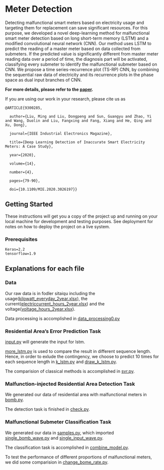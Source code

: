 # Meter Detection

Detecting malfunctional smart meters based on electricity usage and targeting them for replacement can save significant resources. For this purpose, we developed a novel deep-learning method for malfunctional smart meter detection based on long short-term memory (LSTM) and a modified convolutional neural network (CNN). Our method uses LSTM to predict the reading of a master meter based on data collected from submeters. If the predicted value is significantly different from master meter reading data over a period of time, the diagnosis part will be activated, classifying every submeter to identify the malfunctional submeter based on CNN. We propose a time series-recurrence plot (TS-RP) CNN, by combining the sequential raw data of electricity and its recurrence plots in the phase space as dual input branches of CNN.

**For more details, please refer to the [paper](https://ieeexplore.ieee.org/abstract/document/9300285).**

If you are using our work in your research, please cite us as
```
@ARTICLE{9300285,

  author={Liu, Ming and Liu, Dongpeng and Sun, Guangyu and Zhao, Yi and Wang, Duolin and Liu, Fangxing and Fang, Xiang and He, Qing and Xu, Dong},

  journal={IEEE Industrial Electronics Magazine}, 

  title={Deep Learning Detection of Inaccurate Smart Electricity Meters: A Case Study}, 

  year={2020},

  volume={14},

  number={4},

  pages={79-90},

  doi={10.1109/MIE.2020.3026197}}

```

## Getting Started

These instructions will get you a copy of the project up and running on your local machine for development and testing purposes. See deployment for notes on how to deploy the project on a live system.

### Prerequisites

```
Keras=2.2
tensorflow=1.9
```

## Explanations for each file

### Data

Our raw data is in fodler sitaiqu including the usage([kilowatt_everyday_2year.xlsx](https://github.com/minoriwww/MeterDetection/blob/master/sitaiqu/kilowatt_everyday_2year.xlsx)), the current([electriccurrent_hours_2year.xlsx](https://github.com/minoriwww/MeterDetection/blob/master/sitaiqu/electriccurrent_hours_2year.xlsx)) and the voltage([voltage_hours_2year.xlsx](https://github.com/minoriwww/MeterDetection/blob/master/sitaiqu/voltage_hours_2year.xlsx)).

Data processing is accomplished in [data_processing0.py](https://github.com/minoriwww/MeterDetection/blob/master/data_processing0.py)

### Residential Area’s Error Prediction Task

[input.py](https://github.com/minoriwww/MeterDetection/blob/master/input.py) will generate the input for lstm.

[more_lstm.py](https://github.com/minoriwww/MeterDetection/blob/master/more_lstm.py) is used to compare the result in different sequence length. Hence, in order to exlude the contingency, we choose to predict 10 times for each sequence length in [k_lstm.py](https://github.com/minoriwww/MeterDetection/blob/master/k_lstm.py) and [draw_k_lstm.py](https://github.com/minoriwww/MeterDetection/blob/master/draw_k_lstm.py).

The comparision of classical methods is accomplished in [svr.py](https://github.com/minoriwww/MeterDetection/blob/master/svr.py). 

### Malfunction-injected Residential Area Detection Task
We generated our data of residential area with malfunctional meters in [bomb.py](https://github.com/minoriwww/MeterDetection/blob/master/bomb.py).

The detection task is finished in [check.py](https://github.com/minoriwww/MeterDetection/blob/master/check.py).

### Malfunctional Submeter Classification Task

We generated our data in [samples.py](https://github.com/minoriwww/MeterDetection/blob/master/samples.py), which imported [single_bomb_wave.py](https://github.com/minoriwww/MeterDetection/blob/master/single_bomb_wave.py) and [single_input_wave.py](https://github.com/minoriwww/MeterDetection/blob/master/single_input_wave.py).

The classification task is accomplished in [combine_model.py](https://github.com/minoriwww/MeterDetection/blob/master/combine_model.py).

To test the performance of different proportions of malfunctional meters, we did some comparision in [change_bome_rate.py](https://github.com/minoriwww/MeterDetection/blob/master/change_bomb_rate.py).


